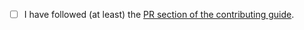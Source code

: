<!-- Thank you so much for your PR, your contribution is appreciated! ❤️ -->

-   [ ] I have followed (at least) the [PR section of the contributing guide](https://github.com/PtPrashantTripathi/GitDownloader/blob/HEAD/.github/CONTRIBUTING.md#submitting-a-pull-request).
